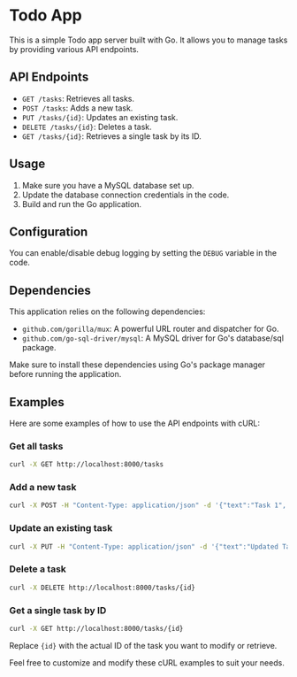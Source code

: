 # Todo App

This is a simple Todo app server built with Go. It allows you to manage tasks by providing various API endpoints.

## API Endpoints

- `GET /tasks`: Retrieves all tasks.
- `POST /tasks`: Adds a new task.
- `PUT /tasks/{id}`: Updates an existing task.
- `DELETE /tasks/{id}`: Deletes a task.
- `GET /tasks/{id}`: Retrieves a single task by its ID.

## Usage

1. Make sure you have a MySQL database set up.
2. Update the database connection credentials in the code.
3. Build and run the Go application.

## Configuration

You can enable/disable debug logging by setting the `DEBUG` variable in the code.

## Dependencies

This application relies on the following dependencies:

- `github.com/gorilla/mux`: A powerful URL router and dispatcher for Go.
- `github.com/go-sql-driver/mysql`: A MySQL driver for Go's database/sql package.

Make sure to install these dependencies using Go's package manager before running the application.

## Examples

Here are some examples of how to use the API endpoints with cURL:

### Get all tasks

```bash
curl -X GET http://localhost:8000/tasks
```

### Add a new task

```bash
curl -X POST -H "Content-Type: application/json" -d '{"text":"Task 1", "completed": false}' http://localhost:8000/tasks
```

### Update an existing task

```bash
curl -X PUT -H "Content-Type: application/json" -d '{"text":"Updated Task", "completed": true}' http://localhost:8000/tasks/{id}
```

### Delete a task

```bash
curl -X DELETE http://localhost:8000/tasks/{id}
```

### Get a single task by ID

```bash
curl -X GET http://localhost:8000/tasks/{id}
```

Replace `{id}` with the actual ID of the task you want to modify or retrieve.

Feel free to customize and modify these cURL examples to suit your needs.